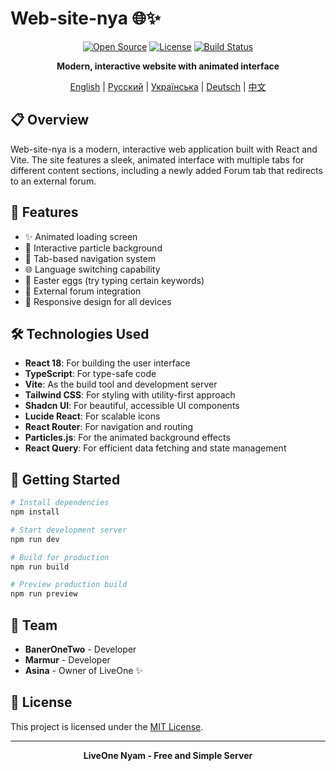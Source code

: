 # Web-site-nya 🌐✨

<div align="center">

[![Open Source](https://img.shields.io/badge/Open%20Source-Yes-brightgreen.svg)](https://github.com/baneronetwo/Web-site-nya)
[![License](https://img.shields.io/badge/License-MIT-blue.svg)](LICENSE)
[![Build Status](https://img.shields.io/badge/Build%20Status-Active-success.svg)](https://github.com/baneronetwo/Web-site-nya)

**Modern, interactive website with animated interface**

[English](README.en.md) | [Русский](README.md) | [Українська](README.uk.md) | [Deutsch](README.de.md) | [中文](README.zh-CN.md)

</div>

## 📋 Overview

Web-site-nya is a modern, interactive web application built with React and Vite. The site features a sleek, animated interface with multiple tabs for different content sections, including a newly added Forum tab that redirects to an external forum.

## 🚀 Features

- ✨ Animated loading screen
- 🌟 Interactive particle background
- 📑 Tab-based navigation system
- 🌐 Language switching capability
- 🥚 Easter eggs (try typing certain keywords)
- 💬 External forum integration
- 📱 Responsive design for all devices

## 🛠️ Technologies Used

- **React 18**: For building the user interface
- **TypeScript**: For type-safe code
- **Vite**: As the build tool and development server
- **Tailwind CSS**: For styling with utility-first approach
- **Shadcn UI**: For beautiful, accessible UI components
- **Lucide React**: For scalable icons
- **React Router**: For navigation and routing
- **Particles.js**: For the animated background effects
- **React Query**: For efficient data fetching and state management

## 🚦 Getting Started

```bash
# Install dependencies
npm install

# Start development server
npm run dev

# Build for production
npm run build

# Preview production build
npm run preview
```

## 👥 Team

- **BanerOneTwo** - Developer
- **Marmur** - Developer
- **Asina** - Owner of LiveOne ✨

## 📜 License

This project is licensed under the [MIT License](LICENSE).

---

<div align="center">

**LiveOne Nyam - Free and Simple Server**

</div>